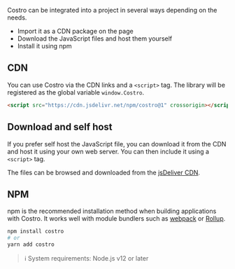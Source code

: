<!-- markdownlint-disable MD041 -->

Costro can be integrated into a project in several ways depending on the needs.

- Import it as a CDN package on the page
- Download the JavaScript files and host them yourself
- Install it using npm

## CDN

You can use Costro via the CDN links and a `<script>` tag. The library will be registered as the global variable `window.Costro`.

```html
<script src="https://cdn.jsdelivr.net/npm/costro@1" crossorigin></script>
```

## Download and self host

If you prefer self host the JavaScript file, you can download it from the CDN and host it using your own web server. You can then include it using a `<script>` tag.

The files can be browsed and downloaded from the [jsDeliver CDN](https://www.jsdelivr.com/package/npm/costro).

## NPM

npm is the recommended installation method when building applications with Costro. It works well with module bundlers such as [webpack](https://webpack.js.org) or [Rollup](https://rollupjs.org).

```bash
npm install costro
# or
yarn add costro
```

> ℹ️ System requirements: Node.js v12 or later
